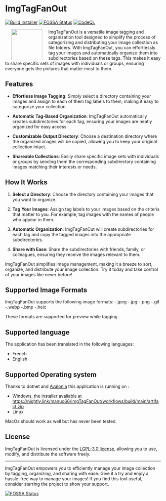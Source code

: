 # ImgTagFanOut

[![Build Installer](https://github.com/manuc66/ImgTagFanOut/actions/workflows/build.yml/badge.svg)](https://github.com/manuc66/ImgTagFanOut/actions/workflows/build.yml)
[![FOSSA Status](https://app.fossa.com/api/projects/git%2Bgithub.com%2Fmanuc66%2FImgTagFanOut.svg?type=shield)](https://app.fossa.com/projects/git%2Bgithub.com%2Fmanuc66%2FImgTagFanOut?ref=badge_shield)
[![CodeQL](https://github.com/manuc66/ImgTagFanOut/actions/workflows/github-code-scanning/codeql/badge.svg)](https://github.com/manuc66/ImgTagFanOut/actions/workflows/github-code-scanning/codeql)

<img src="ImgTagFanOut/Assets/logo.ico" width="100" height="100" hspace="20" align="left" > ImgTagFanOut is a versatile image tagging and organization tool designed to simplify the process of categorizing and distributing your image collection as file folders. With ImgTagFanOut, you can effortlessly tag your images and automatically organize them into subdirectories based on these tags. This makes it easy to share specific sets of images with individuals or groups, ensuring everyone gets the pictures that matter most to them.

## Features

- **Effortless Image Tagging**: Simply select a directory containing your images and assign to each of them tag labels to them, making it easy to categorize your collection.

- **Automatic Tag-Based Organization**: ImgTagFanOut automatically creates subdirectories for each tag, ensuring your images are neatly organized for easy access.

- **Customizable Output Directory**: Choose a destination directory where the organized images will be copied, allowing you to keep your original collection intact.

- **Shareable Collections**: Easily share specific image sets with individuals or groups by sending them the corresponding subdirectory containing images matching their interests or needs.

## How It Works

1. **Select a Directory**: Choose the directory containing your images that you want to organize.

2. **Tag Your Images**: Assign tag labels to your images based on the criteria that matter to you. For example, tag images with the names of people who appear in them.

3. **Automatic Organization**: ImgTagFanOut will create subdirectories for each tag and copy the tagged images into the appropriate subdirectories.

4. **Share with Ease**: Share the subdirectories with friends, family, or colleagues, ensuring they receive the images relevant to them.

ImgTagFanOut simplifies image management, making it a breeze to sort, organize, and distribute your image collection. Try it today and take control of your images like never before!

## Supported Image Formats

ImgTagFanOut supports the following image formats: 
-.jpeg
-.jpg 
-.png 
-.gif
-.webp
-.bmp
-.heic

These formats are supported for preview while tagging.

## Supported language

The application has been translated in the following languages:
- French
- English

## Supported Operating system

Thanks to dotnet and [Avalonia](https://www.avaloniaui.net/) this application is running on :
- Windows, the installer available at https://nightly.link/manuc66/ImgTagFanOut/workflows/build/main/artifact.zip
- Linux

MacOs should work as well but has never been tested.


## License

ImgTagFanOut is licensed under the [LGPL-3.0 license](LICENSE), allowing you to use, modify, and distribute the software freely.

---

ImgTagFanOut empowers you to efficiently manage your image collection by tagging, organizing, and sharing with ease. Give it a try and enjoy a hassle-free way to manage your images! If you find this tool useful, consider starring the project to show your support.

[![FOSSA Status](https://app.fossa.com/api/projects/git%2Bgithub.com%2Fmanuc66%2FImgTagFanOut.svg?type=large)](https://app.fossa.com/projects/git%2Bgithub.com%2Fmanuc66%2FImgTagFanOut?ref=badge_large)
